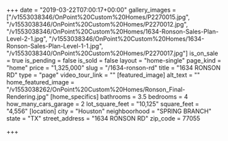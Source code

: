 +++
date = "2019-03-22T07:00:17+00:00"
gallery_images = ["/v1553038346/OnPoint%20Custom%20Homes/P2270015.jpg", "/v1553038346/OnPoint%20Custom%20Homes/P2270012.jpg", "/v1553038346/OnPoint%20Custom%20Homes/1634-Ronson-Sales-Plan-Level-2-1.jpg", "/v1553038346/OnPoint%20Custom%20Homes/1634-Ronson-Sales-Plan-Level-1-1.jpg", "/v1553038340/OnPoint%20Custom%20Homes/P2270017.jpg"]
is_on_sale = true
is_pending = false
is_sold = false
layout = "home-single"
page_kind = "home"
price = "1,325,000"
slug = "/1634-ronson-rd"
title = "1634 RONSON RD"
type = "page"
video_tour_link = ""
[featured_image]
alt_text = ""
home_featured_image = "/v1553038262/OnPoint%20Custom%20Homes/Ronson_Final-Rendering.jpg"
[home_specifics]
bathrooms = 3.5
bedrooms = 4
how_many_cars_garage = 2
lot_square_feet = "10,125"
square_feet = "4,556"
[location]
city = "Houston"
neighboorhood = "SPRING BRANCH"
state = "TX"
street_address = "1634 RONSON RD"
zip_code = 77055

+++
